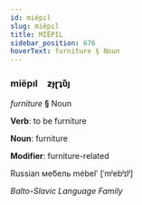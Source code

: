 ```yaml
---
id: miëpıl
slug: miëpıl
title: MİËPIL
sidebar_position: 676
hoverText: furniture § Noun
---
```


### miëpıl&emsp;<span kind="abugida">ƶɟɽʇʋ͊ȷ</span>

*furniture* **§** Noun

**Verb**: to be furniture

**Noun**: furniture

**Modifier**: furniture-related

Russian ме́бель mébelʹ [ˈmʲebʲɪlʲ]

*Balto-Slavic Language Family*
